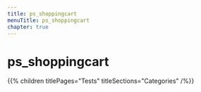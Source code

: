 ```yaml
---
title: ps_shoppingcart
menuTitle: ps_shoppingcart
chapter: true
---
```


# ps_shoppingcart

{{% children titlePages="Tests" titleSections="Categories" /%}}

